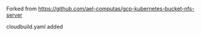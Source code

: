Forked from https://github.com/ael-computas/gcp-kubernetes-bucket-nfs-server

cloudbuild.yaml added

